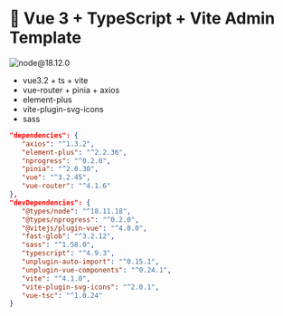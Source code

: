 # 🚀 Vue 3 + TypeScript + Vite Admin Template

![node@18.12.0](https://img.shields.io/badge/node-18.12.0-green)

- vue3.2 + ts + vite
- vue-router + pinia + axios
- element-plus
- vite-plugin-svg-icons
- sass


```json
"dependencies": {
   "axios": "^1.3.2",
   "element-plus": "^2.2.36",
   "nprogress": "^0.2.0",
   "pinia": "^2.0.30",
   "vue": "^3.2.45",
   "vue-router": "^4.1.6"
},
"devDependencies": {
   "@types/node": "^18.11.18",
   "@types/nprogress": "^0.2.0",
   "@vitejs/plugin-vue": "^4.0.0",
   "fast-glob": "^3.2.12",
   "sass": "^1.58.0",
   "typescript": "^4.9.3",
   "unplugin-auto-import": "^0.15.1",
   "unplugin-vue-components": "^0.24.1",
   "vite": "^4.1.0",
   "vite-plugin-svg-icons": "^2.0.1",
   "vue-tsc": "^1.0.24"
}
```